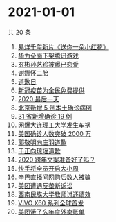 # 2021-01-01

共 20 条

<!-- BEGIN -->
<!-- 最后更新时间 Fri Jan 01 2021 23:06:51 GMT+0800 (CST) -->

1. [易烊千玺新片《送你一朵小红花》](https://www.zhihu.com/search?q=送你一朵小红花)
2. [华为全面下架腾讯游戏](https://www.zhihu.com/search?q=华为下架腾讯)
3. [玄彬孙艺珍被曝已恋爱](https://www.zhihu.com/search?q=玄彬孙艺珍)
4. [谢娜怀二胎](https://www.zhihu.com/search?q=谢娜怀孕)
5. [道歉日](https://www.zhihu.com/search?q=道歉日)
6. [新冠疫苗为全民免费提供](https://www.zhihu.com/search?q=新冠疫苗免费)
7. [2020 最后一天](https://www.zhihu.com/search?q=2020最后一天)
8. [北京新增 5 例本土确诊病例](https://www.zhihu.com/search?q=北京新增)
9. [31 省新增确诊 19 例](https://www.zhihu.com/search?q=疫情新增)
10. [网爆大连理工大学发生车祸](https://www.zhihu.com/search?q=大连理工大学)
11. [美国确诊人数突破 2000 万](https://www.zhihu.com/search?q=美国疫情)
12. [郭敬明向庄羽道歉](https://www.zhihu.com/search?q=郭敬明道歉)
13. [于正向琼瑶道歉](https://www.zhihu.com/search?q=于正道歉)
14. [2020 跨年文案准备好了吗？](https://www.zhihu.com/search?q=2020最后一天文案)
15. [快手将全员开启大小周](https://www.zhihu.com/search?q=快手大小周)
16. [辛巴直播间网购后数人被骗](https://www.zhihu.com/search?q=辛巴电信诈骗)
17. [美团遭遇反垄断诉讼](https://www.zhihu.com/search?q=美团)
18. [西南民族大学教师讨还绩效](https://www.zhihu.com/search?q=西南民族大学)
19. [VIVO X60 系列全球首发](https://www.zhihu.com/search?q=vivox60)
20. [美团饿了么年度外卖账单](https://www.zhihu.com/search?q=美团年度账单)

<!-- END -->
